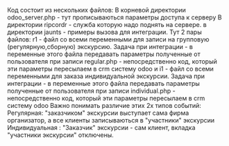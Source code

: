 Код состоит из нескольких файлов:
В корневой директории odoo_server.php - тут прописываються параметры доступа к серверу
В директории ripcordr - служба которую надо поднять на сервере.
в директории jaunts - примеры вызова  для интеграции. 
Тут 2 пары файлов:
r1 - файл со всеми переменными для записи на групповую (регулярную,сборную) экскурсию.
Задача при интеграции - в переменные этого файла передавать параметры полученные от пользователя при записи
regular.php - непосредственно код, который эти параметры пересылаем в crm систему odoo
и
i1 - файл со всеми переменными для заказа индивидуальной экскурсии. 
Задача при интеграции - в переменные этого файла передавать параметры полученные от пользователя при записи
individual.php - непосредственно код, который эти параметры пересылаем в crm систему odoo
Важно понимать различие этих 2х типов событий:
Регулярная: "заказчиком" экскурсии выступает сама фирма организатор, а все клиенты записываються в "участники" экскурсии
Индивидуальная : "Заказчик" экскурсии - сам клиент, вкладка "участники экскурсии" отключены.



